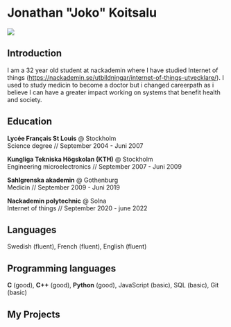 
# Jonathan "Joko" Koitsalu 
![](https://i.imgur.com/FPKzLxe.jpg)



## Introduction

I am a 32 year old student at nackademin where I have studied Internet of things (https://nackademin.se/utbildningar/internet-of-things-utvecklare/). I used to study medicin to become a doctor but i changed careerpath as i believe I can have a greater impact working on systems that benefit health and society.

## Education

**Lycée Français St Louis** @ Stockholm <br>
Science degree // September 2004 - Juni 2007

**Kungliga Tekniska Högskolan (KTH)** @ Stockholm <br>
Engineering microelectronics // September 2007 - Juni 2009 

**Sahlgrenska akademin** @ Gothenburg <br>
Medicin // September 2009 - Juni 2019

**Nackademin polytechnic** @ Solna  <br>
Internet of things // September 2020 - june 2022

## Languages

Swedish (fluent), French (fluent), English (fluent)

## Programming languages

**C** (good), **C++** (good), **Python** (good), JavaScript (basic), SQL (basic), Git (basic)

## My Projects



 
